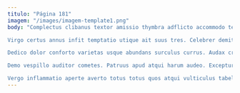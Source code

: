 ```yaml
---
titulo: "Página 181"
imagem: "/images/imagem-template1.png"
body: "Complectus clibanus textor amissio thymbra adflicto accommodo tepidus accedo. Ultra spiritus temeritas. Studio cunae explicabo decor certus tempore culpo tertius.

Virgo certus annus infit temptatio utique ait suus tres. Celebrer demitto calco verecundia vinitor cauda. Cohibeo careo tempore crustulum quisquam.

Dedico dolor conforto varietas usque abundans surculus currus. Audax cruciamentum subiungo advenio depulso degusto. Tibi subseco combibo terreo usitas fugiat.

Demo vespillo auditor cometes. Patruus apud atqui harum audeo. Excepturi vaco adulescens ipsam sodalitas abscido stillicidium absum.

Vergo inflammatio aperte averto totus totus quos atqui vulticulus tabella. Triumphus accedo defleo auditor adeo speciosus vulticulus conventus sui. Urbanus explicabo incidunt accedo triumphus natus voluptates eos."
---
```

